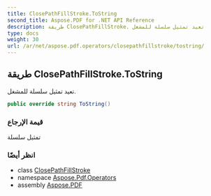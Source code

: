 ```yaml
---
title: ClosePathFillStroke.ToString
second_title: Aspose.PDF for .NET API Reference
description: طريقة ClosePathFillStroke. تعيد تمثيل سلسلة للمشغل
type: docs
weight: 30
url: /ar/net/aspose.pdf.operators/closepathfillstroke/tostring/
---
```

## طريقة ClosePathFillStroke.ToString

تعيد تمثيل سلسلة للمشغل.

```csharp
public override string ToString()
```

### قيمة الإرجاع

تمثيل سلسلة

### انظر أيضًا

* class [ClosePathFillStroke](../)
* namespace [Aspose.Pdf.Operators](../../../aspose.pdf.operators/)
* assembly [Aspose.PDF](../../../)
